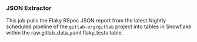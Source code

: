 ### JSON Extractor

This job pulls the Flaky RSpec JSON report from the latest Nightly scheduled pipeline of the `gitlab-org/gitlab` project into tables in Snowflake within the raw.gitlab_data_yaml.flaky_tests table.

